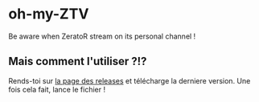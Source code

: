 oh-my-ZTV
=========

Be aware when ZeratoR stream on its personal channel !

Mais comment l'utiliser ?!?
---------------------------

Rends-toi sur [la page des releases](https://github.com/Kerosene2000/oh-my-ZTV/releases) et télécharge la derniere version.
Une fois cela fait, lance le fichier !

